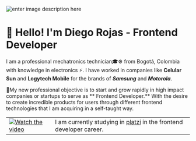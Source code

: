 ![enter image description here](https://2vtt903fz7pzurynz13hoiq1-wpengine.netdna-ssl.com/wp-content/uploads/2017/01/JavaScript.gif)

# 👋 Hello! I'm Diego Rojas - Frontend Developer
I am a professional mechatronics technician🎓⚙ from Bogotá, Colombia with knowledge in electronics ⚡. I have worked in companies like **Celular Sun** and  **Logytech Mobile** for the brands of ***Samsung*** and ***Motorola***.

🚀My new professional objective is to start and grow rapidly in high impact companies or startups to serve as ** Frontend Developer.** With the desire to create incredible products for users through different frontend technologies that I am acquiring in a self-taught way.

|  |  |
|-------------------------------|-----------------------------|
|[![Watch the video](https://img.youtube.com/vi/ZYmIUiK8ZQI/maxresdefault.jpg)](https://youtu.be/ZYmIUiK8ZQI)| I am currently studying in [platzi](https://platzi.com/) in the frontend developer career.